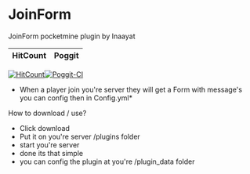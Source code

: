 # JoinForm

JoinForm pocketmine plugin by Inaayat 

| HitCount | Poggit |
|:--:|:--:|
[![HitCount](http://hits.dwyl.com/Inaayat04/JoinForm.svg)](http://hits.dwyl.com/Inaayat04/JoinForm)[![Poggit-CI](https://poggit.pmmp.io/ci.shield/Inaayat04/JoinForm/JoinForm)](https://poggit.pmmp.io/ci/Inaayat04/JoinForm/JoinForm)

* When a player join you're server they will get a Form with message's you can config then in Config.yml*

How to download / use?

* Click download 
* Put it on you're server /plugins folder
* start you're server
* done its that simple
* you can config the plugin at you're /plugin_data folder
